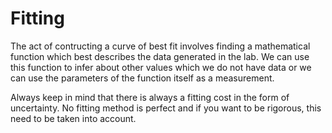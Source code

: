 # Fitting

The act of contructing a curve of best fit involves finding a mathematical function which best describes the data generated in the lab.
We can use this function to infer about other values which we do not have data or we can use the parameters of the function itself as a measurement.

Always keep in mind that there is always a fitting cost in the form of uncertainty.
No fitting method is perfect and if you want to be rigorous, this need to be taken into account.
